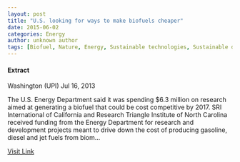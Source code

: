 ```yaml
---
layout: post
title: "U.S. looking for ways to make biofuels cheaper"
date: 2015-06-02
categories: Energy
author: unknown author
tags: [Biofuel, Nature, Energy, Sustainable technologies, Sustainable development, Energy sources, Natural resources, Artificial objects, Physical universe, Fuels, Alternative energy, Sustainable energy, Chemical energy sources]
---
```





#### Extract
>
Washington (UPI) Jul 16, 2013


 The U.S. Energy Department said it was spending $6.3 million on research aimed at generating a biofuel that could be cost competitive by 2017. 
 SRI International of California and Research Triangle Institute of North Carolina received funding from the Energy Department for research and development projects meant to drive down the cost of producing gasoline, diesel and jet fuels from biom...



[Visit Link](http://www.biofueldaily.com/reports/US_looking_for_ways_to_make_biofuels_cheaper_999.html)


